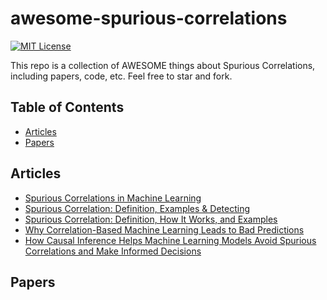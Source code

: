 # awesome-spurious-correlations

[![MIT License](https://img.shields.io/badge/license-MIT-green.svg)](https://opensource.org/licenses/MIT) 

This repo is a collection of AWESOME things about Spurious Correlations, including papers, code, etc. Feel free to star and fork.


## Table of Contents

- [Articles](#articles)
- [Papers](#papers)


## Articles
- [Spurious Correlations in Machine Learning](https://www.doczamora.com/spurious-correlations-in-machine-learning)
- [Spurious Correlation: Definition, Examples & Detecting](https://statisticsbyjim.com/basics/spurious-correlation/)
- [Spurious Correlation: Definition, How It Works, and Examples](https://www.investopedia.com/terms/s/spurious_correlation.asp)
- [Why Correlation-Based Machine Learning Leads to Bad Predictions](https://causalens.com/resources/white-papers/why-correlation-based-machine-learning-leads-to-bad-predictions/)
- [How Causal Inference Helps Machine Learning Models Avoid Spurious Correlations and Make Informed Decisions](https://www.linkedin.com/pulse/how-causal-inference-helps-machine-learning-models-avoid-harrison/)

## Papers
